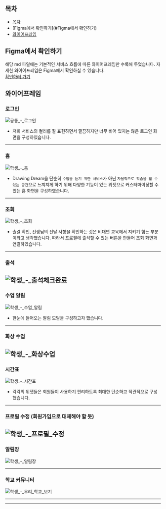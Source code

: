 

## 목차
- [목차](#목차)
- [Figma에서 확인하기](#Figma에서 확인하기)
- [와이어프레임](#와이어프레임)


## Figma에서 확인하기
해당 md 파일에는 기본적인 서비스 흐름에 따른 와이어프레임만 수록해 두었습니다. 자세한 와이어프레임은 Figma에서 확인하실 수 있습니다.  
[확인하러 가기](https://www.figma.com/file/z3Bi0y3mJkIwkP4jzkMk22/Drawing-Dream-%2F-%E3%84%B7%E3%84%B7?node-id=0%3A1)

## 와이어프레임
### 로그인 
![공통_-_로그인](/uploads/79006f06ba3a5fe8a64075dc45aa3c10/공통_-_로그인.png)
- 저희 서비스의 컬러를 잘 표현하면서 깔끔하지만 너무 비어 있지는 않은 로그인 화면을 구성하였습니다.
----
### 홈
![학생_-_홈](/uploads/d6f8ff4ed56eb3e72d71be804dde3745/학생_-_홈.png)
- Drawing Dream을 단순히 `수업을 듣기 위한 서비스`가 아닌 `자율적으로 학습을 할 수 있는 공간`으로 느껴지게 하기 위해 다양한 기능이 있는 위젯으로 커스터마이징할 수 있는 홈 화면을 구성하였습니다.
----
### 조회
![학생_-_조회](/uploads/5a023eab4766f564e97f6453f4d89d0f/학생_-_조회.png)
- 출결 확인, 선생님의 전달 사항을 확인하는 것은 비대면 교육에서 지키기 힘든 부분이라고 생각했습니다. 따라서 프로필에 출석할 수 있는 버튼을 만들어 조회 화면과 연결하였습니다.
----
### 출석
![학생_-_출석체크완료](/uploads/3c0b610c8bf0ee845fd49036c93e7b44/학생_-_출석체크완료.png)
----
### 수업 알림
![학생_-_수업_알림](/uploads/fe4266730a69222507dddce61340e577/학생_-_수업_알림.png)
- 한눈에 들어오는 알림 모달을 구성하고자 했습니다.
----
### 화상 수업
![학생_-_화상수업](/uploads/65cbbd9499f175c5ac7533176d18b031/학생_-_화상수업.png)
-----
### 시간표
![학생_-_시간표](/uploads/9a4ee848deb8d9601449ef79bb8cd90b/학생_-_시간표.png)
- 각각의 위젯들은 회원들이 사용하기 편리하도록 최대한 단순하고 직관적으로 구성했습니다.
----
### 프로필 수정 (회원가입으로 대체해야 할 듯)
![학생_-_프로필_수정](/uploads/0f311d81cef48074be198bb6558b8f08/학생_-_프로필_수정.png)
----
### 알림장
![학생_-_알림장](/uploads/0aaf64c3917f5596a858975a05f71779/학생_-_알림장.png)

----
### 학교 커뮤니티
![학생_-_우리_학교_보기](/uploads/b71e3ef355c3ef3d8c50893099fe8f5f/학생_-_우리_학교_보기.png)

----
----

